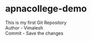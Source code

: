 # apnacollege-demo
This is my first Git Repository  <br>
Author - Vimalesh  <br>
Commit - Save the changes

